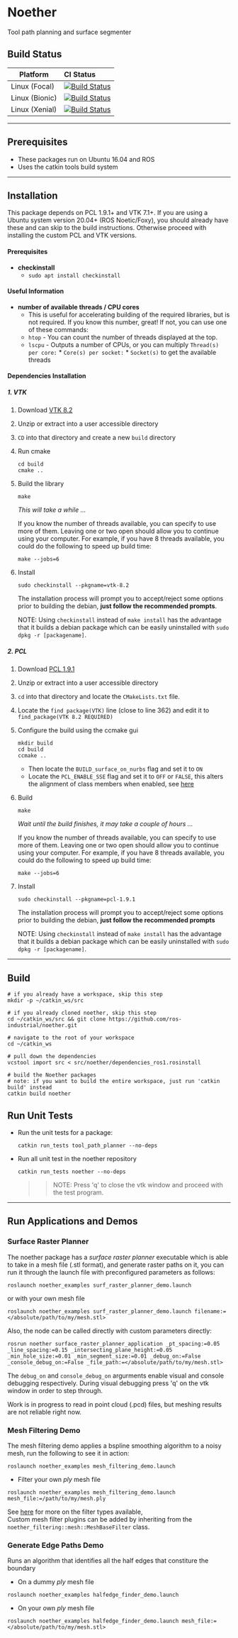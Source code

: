 # Noether

Tool path planning and surface segmenter

## Build Status

Platform             | CI Status
---------------------|:---------
Linux (Focal)        | [![Build Status](https://github.com/ros-industrial/noether/workflows/Focal-Build/badge.svg)](https://github.com/ros-industrial/noether/actions)
Linux (Bionic)       | [![Build Status](https://github.com/ros-industrial/noether/workflows/Bionic-Build/badge.svg)](https://github.com/ros-industrial/noether/actions)
Linux (Xenial)       | [![Build Status](https://github.com/ros-industrial/noether/workflows/Xenial-Build/badge.svg)](https://github.com/ros-industrial/noether/actions)

---
## Prerequisites
- These packages run on Ubuntu 16.04 and ROS
- Uses the catkin tools build system

---
## Installation

This package depends on PCL 1.9.1+ and VTK 7.1+. If you are using a Ubuntu system version 20.04+ (ROS Noetic/Foxy), you should already have these and can skip to the build instructions. Otherwise proceed with installing the custom PCL and VTK versions.

#### Prerequisites
- **checkinstall**
    - `sudo apt install checkinstall`

#### Useful Information
- **number of available threads / CPU cores**
    - This is useful for accelerating building of the required libraries, but is not required.  If you know this number, great!  If not, you can use one of these commands:
    - `htop` - You can count the number of threads displayed at the top.
    - `lscpu` - Outputs a number of CPUs, or you can multiply `Thread(s) per core:` * `Core(s) per socket:` * `Socket(s)` to get the available threads

#### Dependencies Installation
##### 1. VTK
1. Download [VTK 8.2](https://github.com/Kitware/VTK/archive/v8.2.1.tar.gz)
2. Unzip or extract into a user accessible directory
3. `CD` into that directory and create a new `build` directory
4. Run cmake
    ```
    cd build
    cmake ..
    ```
1. Build the library
    ```
    make
    ```
    _This will take a while ..._

    If you know the number of threads available, you can specify to use more of them.  Leaving one or two open should allow you to continue using your computer.  For example, if you have 8 threads available, you could do the following to speed up build time:
    ```
    make --jobs=6
    ```
2. Install 
    ```
    sudo checkinstall --pkgname=vtk-8.2
    ```
    The installation process will prompt you to accept/reject some options prior to building the debian, **just follow the recommended prompts**.
    
    NOTE: Using `checkinstall` instead of `make install` has the advantage that it builds a debian package which can be easily uninstalled with `sudo dpkg -r [packagename]`.
    
##### 2. PCL 
1. Download [PCL 1.9.1](https://github.com/PointCloudLibrary/pcl/archive/pcl-1.9.1.tar.gz)
2. Unzip or extract into a user accessible directory
3. `cd` into that directory and locate the `CMakeLists.txt` file.
4. Locate the `find package(VTK)` line (close to line 362) and edit it to `find_package(VTK 8.2 REQUIRED)`
5. Configure the build using the ccmake gui
    ```
    mkdir build
    cd build
    ccmake ..
    ```
    - Then locate the `BUILD_surface_on_nurbs` flag and set it to `ON`
    - Locate the `PCL_ENABLE_SSE` flag and set it to `OFF` or `FALSE`, this alters the alignment of class members when enabled, see [here](https://github.com/PointCloudLibrary/pcl/issues/1725)
6. Build
    ```
    make
    ```
    _Wait until the build finishes, it may take a couple of hours ..._

    If you know the number of threads available, you can specify to use more of them.  Leaving one or two open should allow you to continue using your computer.  For example, if you have 8 threads available, you could do the following to speed up build time:
    ```
    make --jobs=6
    ```
1. Install 
    ```
    sudo checkinstall --pkgname=pcl-1.9.1
    ```
    The installation process will prompt you to accept/reject some options prior to building the debian, **just follow the recommended prompts**
    
    NOTE: Using `checkinstall` instead of `make install` has the advantage that it builds a debian package which can be easily uninstalled with `sudo dpkg -r [packagename]`.

---
## Build

```
# if you already have a workspace, skip this step
mkdir -p ~/catkin_ws/src

# if you already cloned noether, skip this step
cd ~/catkin_ws/src && git clone https://github.com/ros-industrial/noether.git

# navigate to the root of your workspace
cd ~/catkin_ws

# pull down the dependencies
vcstool import src < src/noether/dependencies_ros1.rosinstall

# build the Noether packages
# note: if you want to build the entire workspace, just run 'catkin build' instead
catkin build noether
```

## Run Unit Tests
- Run the unit tests for a package:
    ```
    catkin run_tests tool_path_planner --no-deps
    ```
    
- Run all unit test in the noether repository
    ```
    catkin run_tests noether --no-deps
    ```
    >> NOTE: Press 'q' to close the vtk window and proceed with the test program.

---

## Run Applications and Demos
### Surface Raster Planner
The noether package has a *surface raster planner* executable which is able to take in a mesh file (.stl format), and generate raster paths on it, you can run it through the launch file with preconfigured parameters as follows:
```
roslaunch noether_examples surf_raster_planner_demo.launch
```

or with your own mesh file
```
roslaunch noether_examples surf_raster_planner_demo.launch filename:=</absolute/path/to/my/mesh.stl>
```

Also, the node can be called directly with custom parameters directly:
```
rosrun noether surface_raster_planner_application _pt_spacing:=0.05 _line_spacing:=0.15 _intersecting_plane_height:=0.05 _min_hole_size:=0.01 _min_segment_size:=0.01 _debug_on:=False _console_debug_on:=False _file_path:=</absolute/path/to/my/mesh.stl>
```
The `debug_on` and `console_debug_on` argurments enable visual and console debugging respectively.  During visual debugging press 'q' on the vtk window in order to step through.

Work is in progress to read in point cloud (.pcd) files, but meshing results are not reliable right now.

### Mesh Filtering Demo
The mesh filtering demo applies a bspline smoothing algorithm to a noisy mesh, run the following to see it in action:
```
roslaunch noether_examples mesh_filtering_demo.launch
```

- Filter your own *ply* mesh file
```
roslaunch noether_examples mesh_filtering_demo.launch mesh_file:=/path/to/my/mesh.ply
```

See [here](noether_filtering/README.md) for more on the filter types available,  
Custom mesh filter plugins can be added by inheriting from the `noether_filtering::mesh::MeshBaseFilter` class.

### Generate Edge Paths Demo
Runs an algorithm that identifies all the half edges that constiture the boundary
- On a dummy *ply* mesh file
```
roslaunch noether_examples halfedge_finder_demo.launch
```

- On your own *ply* mesh file
```
roslaunch noether_examples halfedge_finder_demo.launch mesh_file:=</absolute/path/to/my/mesh.stl>
```


